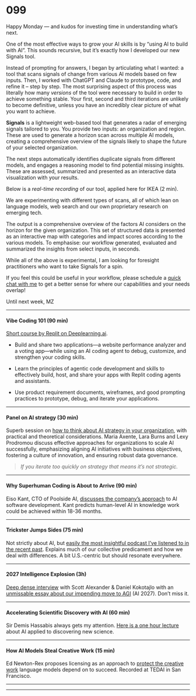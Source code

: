 # 099

Happy Monday — and kudos for investing time in understanding what’s next.

One of the most effective ways to grow your AI skills is by “using AI to build with AI”. This sounds recursive, but it’s exactly how I developed our new Signals tool.

Instead of prompting for answers, I began by articulating what I wanted: a tool that scans signals of change from various AI models based on few inputs. Then, I worked with ChatGPT and Claude to prototype, code, and refine it – step by step. The most surprising aspect of this process was literally how many _versions_ of the tool were necessary to build in order to achieve something stable. Your first, second and third iterations are unlikely to become definitive, unless you have an incredibly clear picture of what you want to achieve.

**Signals** is a lightweight web-based tool that generates a radar of emerging signals tailored to you. You provide two inputs: an organization and region. These are used to generate a horizon scan across multiple AI models, creating a comprehensive overview of the signals likely to shape the future of your selected organization.

The next steps automatically identifies duplicate signals from different models, and engages a reasoning model to find potential missing insights. These are assessed, summarized and presented as an interactive data visualization with your results.

Below is a _real-time recording_ of our tool, applied here for IKEA \(2 min\).

We are experimenting with different types of scans, all of which lean on language models, web search and our own proprietary research on emerging tech.

The output is a comprehensive overview of the factors AI considers on the horizon for the given organization. This set of structured data is presented as an interactive map with categories and impact scores according to the various models. To emphasise: our workflow generated, evaluated and summarized the insights from select inputs, in seconds.

While all of the above is experimental, I am looking for foresight practitioners who want to take Signals for a spin.

If you feel this could be useful in your workflow, please schedule a [quick chat with me](https://calendly.com/envisioning/mz) to get a better sense for where our capabilities and your needs overlap\!

Until next week,
MZ

* * *

#### **Vibe Coding 101 \(90 min\)**

[Short course by Replit on Deeplearning.ai](https://www.deeplearning.ai/short-courses/vibe-coding-101-with-replit/).

* Build and share two applications—a website performance analyzer and a voting app—while using an AI coding agent to debug, customize, and strengthen your coding skills.

* Learn the principles of agentic code development and skills to effectively build, host, and share your apps with Replit coding agents and assistants.

* Use product requirement documents, wireframes, and good prompting practices to prototype, debug, and iterate your applications.

* * *

#### Panel on AI strategy \(30 min\)

Superb session on [how to think about AI strategy in your organization](https://www.youtube.com/watch?v=xE-gbvrbYaY), with practical and theoretical considerations. Maria Axente, Lara Burns and Lexy Prodromou discuss effective approaches for organizations to scale AI successfully, emphasizing aligning AI initiatives with business objectives, fostering a culture of innovation, and ensuring robust data governance.

> _If you iterate too quickly on strategy that means it’s not strategic._

* * *

#### Why Superhuman Coding is About to Arrive \(90 min\)

Eiso Kant, CTO of Poolside AI, [discusses the company’s approach](https://youtu.be/NDrosuKhXeo) to AI software development. Kant predicts human-level AI in knowledge work could be achieved within 18-36 months.

* * *

#### Trickster Jumps Sides \(75 min\)

Not strictly about AI, but [easily the most insightful podcast I’ve listened to in the recent past](https://podcasts.apple.com/nl/podcast/the-emerald/id1465445746?). Explains much of our collective predicament and how we deal with differences. A bit U.S.-centric but should resonate everywhere.

* * *

#### 2027 Intelligence Explosion \(3h\)

[Deep dense interview](https://youtu.be/htOvH12T7mU) with Scott Alexander & Daniel Kokotajlo with an [unmissable essay about our impending move to AGI](https://ai-2027.com) \(AI 2027\). Don’t miss it.

* * *

#### Accelerating Scientific Discovery with AI \(60 min\)

Sir Demis Hassabis always gets my attention. [Here is a one hour lecture](https://youtu.be/hHooQmmzG4k) about AI applied to discovering new science.

* * *

#### How AI Models Steal Creative Work \(15 min\)

Ed Newton-Rex proposes licensing as an approach to [protect the creative work](https://youtu.be/U9d0p96N1iw) language models depend on to succeed. Recorded at TEDAI in San Francisco.

* * *

* * *
